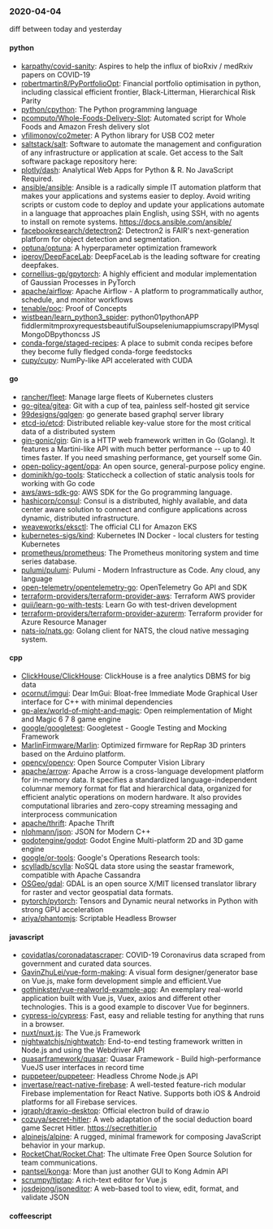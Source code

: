 ### 2020-04-04
diff between today and yesterday

#### python
* [karpathy/covid-sanity](https://github.com/karpathy/covid-sanity): Aspires to help the influx of bioRxiv / medRxiv papers on COVID-19
* [robertmartin8/PyPortfolioOpt](https://github.com/robertmartin8/PyPortfolioOpt): Financial portfolio optimisation in python, including classical efficient frontier, Black-Litterman, Hierarchical Risk Parity
* [python/cpython](https://github.com/python/cpython): The Python programming language
* [pcomputo/Whole-Foods-Delivery-Slot](https://github.com/pcomputo/Whole-Foods-Delivery-Slot): Automated script for Whole Foods and Amazon Fresh delivery slot
* [vfilimonov/co2meter](https://github.com/vfilimonov/co2meter): A Python library for USB CO2 meter
* [saltstack/salt](https://github.com/saltstack/salt): Software to automate the management and configuration of any infrastructure or application at scale. Get access to the Salt software package repository here:
* [plotly/dash](https://github.com/plotly/dash): Analytical Web Apps for Python & R. No JavaScript Required.
* [ansible/ansible](https://github.com/ansible/ansible): Ansible is a radically simple IT automation platform that makes your applications and systems easier to deploy. Avoid writing scripts or custom code to deploy and update your applications  automate in a language that approaches plain English, using SSH, with no agents to install on remote systems. https://docs.ansible.com/ansible/
* [facebookresearch/detectron2](https://github.com/facebookresearch/detectron2): Detectron2 is FAIR's next-generation platform for object detection and segmentation.
* [optuna/optuna](https://github.com/optuna/optuna): A hyperparameter optimization framework
* [iperov/DeepFaceLab](https://github.com/iperov/DeepFaceLab): DeepFaceLab is the leading software for creating deepfakes.
* [cornellius-gp/gpytorch](https://github.com/cornellius-gp/gpytorch): A highly efficient and modular implementation of Gaussian Processes in PyTorch
* [apache/airflow](https://github.com/apache/airflow): Apache Airflow - A platform to programmatically author, schedule, and monitor workflows
* [tenable/poc](https://github.com/tenable/poc): Proof of Concepts
* [wistbean/learn_python3_spider](https://github.com/wistbean/learn_python3_spider): python01pythonAPP fiddlermitmproxyrequestsbeautifulSoupseleniumappiumscrapyIPMysqlMongoDBpythoncss JS
* [conda-forge/staged-recipes](https://github.com/conda-forge/staged-recipes): A place to submit conda recipes before they become fully fledged conda-forge feedstocks
* [cupy/cupy](https://github.com/cupy/cupy): NumPy-like API accelerated with CUDA

#### go
* [rancher/fleet](https://github.com/rancher/fleet): Manage large fleets of Kubernetes clusters
* [go-gitea/gitea](https://github.com/go-gitea/gitea): Git with a cup of tea, painless self-hosted git service
* [99designs/gqlgen](https://github.com/99designs/gqlgen): go generate based graphql server library
* [etcd-io/etcd](https://github.com/etcd-io/etcd): Distributed reliable key-value store for the most critical data of a distributed system
* [gin-gonic/gin](https://github.com/gin-gonic/gin): Gin is a HTTP web framework written in Go (Golang). It features a Martini-like API with much better performance -- up to 40 times faster. If you need smashing performance, get yourself some Gin.
* [open-policy-agent/opa](https://github.com/open-policy-agent/opa): An open source, general-purpose policy engine.
* [dominikh/go-tools](https://github.com/dominikh/go-tools): Staticcheck  a collection of static analysis tools for working with Go code
* [aws/aws-sdk-go](https://github.com/aws/aws-sdk-go): AWS SDK for the Go programming language.
* [hashicorp/consul](https://github.com/hashicorp/consul): Consul is a distributed, highly available, and data center aware solution to connect and configure applications across dynamic, distributed infrastructure.
* [weaveworks/eksctl](https://github.com/weaveworks/eksctl): The official CLI for Amazon EKS
* [kubernetes-sigs/kind](https://github.com/kubernetes-sigs/kind): Kubernetes IN Docker - local clusters for testing Kubernetes
* [prometheus/prometheus](https://github.com/prometheus/prometheus): The Prometheus monitoring system and time series database.
* [pulumi/pulumi](https://github.com/pulumi/pulumi): Pulumi - Modern Infrastructure as Code. Any cloud, any language 
* [open-telemetry/opentelemetry-go](https://github.com/open-telemetry/opentelemetry-go): OpenTelemetry Go API and SDK
* [terraform-providers/terraform-provider-aws](https://github.com/terraform-providers/terraform-provider-aws): Terraform AWS provider
* [quii/learn-go-with-tests](https://github.com/quii/learn-go-with-tests): Learn Go with test-driven development
* [terraform-providers/terraform-provider-azurerm](https://github.com/terraform-providers/terraform-provider-azurerm): Terraform provider for Azure Resource Manager
* [nats-io/nats.go](https://github.com/nats-io/nats.go): Golang client for NATS, the cloud native messaging system.

#### cpp
* [ClickHouse/ClickHouse](https://github.com/ClickHouse/ClickHouse): ClickHouse is a free analytics DBMS for big data
* [ocornut/imgui](https://github.com/ocornut/imgui): Dear ImGui: Bloat-free Immediate Mode Graphical User interface for C++ with minimal dependencies
* [gp-alex/world-of-might-and-magic](https://github.com/gp-alex/world-of-might-and-magic): Open reimplementation of Might and Magic 6 7 8 game engine
* [google/googletest](https://github.com/google/googletest): Googletest - Google Testing and Mocking Framework
* [MarlinFirmware/Marlin](https://github.com/MarlinFirmware/Marlin): Optimized firmware for RepRap 3D printers based on the Arduino platform.
* [opencv/opencv](https://github.com/opencv/opencv): Open Source Computer Vision Library
* [apache/arrow](https://github.com/apache/arrow): Apache Arrow is a cross-language development platform for in-memory data. It specifies a standardized language-independent columnar memory format for flat and hierarchical data, organized for efficient analytic operations on modern hardware. It also provides computational libraries and zero-copy streaming messaging and interprocess communication
* [apache/thrift](https://github.com/apache/thrift): Apache Thrift
* [nlohmann/json](https://github.com/nlohmann/json): JSON for Modern C++
* [godotengine/godot](https://github.com/godotengine/godot): Godot Engine  Multi-platform 2D and 3D game engine
* [google/or-tools](https://github.com/google/or-tools): Google's Operations Research tools:
* [scylladb/scylla](https://github.com/scylladb/scylla): NoSQL data store using the seastar framework, compatible with Apache Cassandra
* [OSGeo/gdal](https://github.com/OSGeo/gdal): GDAL is an open source X/MIT licensed translator library for raster and vector geospatial data formats.
* [pytorch/pytorch](https://github.com/pytorch/pytorch): Tensors and Dynamic neural networks in Python with strong GPU acceleration
* [ariya/phantomjs](https://github.com/ariya/phantomjs): Scriptable Headless Browser

#### javascript
* [covidatlas/coronadatascraper](https://github.com/covidatlas/coronadatascraper): COVID-19 Coronavirus data scraped from government and curated data sources.
* [GavinZhuLei/vue-form-making](https://github.com/GavinZhuLei/vue-form-making): A visual form designer/generator base on Vue.js, make form development simple and efficient.Vue
* [gothinkster/vue-realworld-example-app](https://github.com/gothinkster/vue-realworld-example-app): An exemplary real-world application built with Vue.js, Vuex, axios and different other technologies. This is a good example to discover Vue for beginners.
* [cypress-io/cypress](https://github.com/cypress-io/cypress): Fast, easy and reliable testing for anything that runs in a browser.
* [nuxt/nuxt.js](https://github.com/nuxt/nuxt.js): The Vue.js Framework
* [nightwatchjs/nightwatch](https://github.com/nightwatchjs/nightwatch): End-to-end testing framework written in Node.js and using the Webdriver API
* [quasarframework/quasar](https://github.com/quasarframework/quasar): Quasar Framework - Build high-performance VueJS user interfaces in record time
* [puppeteer/puppeteer](https://github.com/puppeteer/puppeteer): Headless Chrome Node.js API
* [invertase/react-native-firebase](https://github.com/invertase/react-native-firebase):  A well-tested feature-rich modular Firebase implementation for React Native. Supports both iOS & Android platforms for all Firebase services.
* [jgraph/drawio-desktop](https://github.com/jgraph/drawio-desktop): Official electron build of draw.io
* [cozuya/secret-hitler](https://github.com/cozuya/secret-hitler): A web adaptation of the social deduction board game Secret Hitler. https://secrethitler.io
* [alpinejs/alpine](https://github.com/alpinejs/alpine): A rugged, minimal framework for composing JavaScript behavior in your markup.
* [RocketChat/Rocket.Chat](https://github.com/RocketChat/Rocket.Chat): The ultimate Free Open Source Solution for team communications.
* [pantsel/konga](https://github.com/pantsel/konga): More than just another GUI to Kong Admin API
* [scrumpy/tiptap](https://github.com/scrumpy/tiptap): A rich-text editor for Vue.js
* [josdejong/jsoneditor](https://github.com/josdejong/jsoneditor): A web-based tool to view, edit, format, and validate JSON

#### coffeescript
